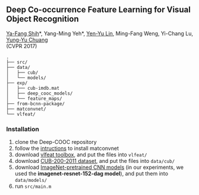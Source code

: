 ## Deep Co-occurrence Feature Learning for Visual Object Recognition ##

[Ya-Fang Shih](https://yafangshih.github.io)\*, Yang-Ming Yeh\*, [Yen-Yu Lin](https://www.citi.sinica.edu.tw/pages/yylin/), Ming-Fang Weng, Yi-Chang Lu, [Yung-Yu Chuang](https://www.csie.ntu.edu.tw/~cyy/) 
<br />
(CVPR 2017)

    .
    ├── src/                  
    ├── data/                   
    │   ├── cub/          
    │   └── models/         
    ├── exp/                   
    │   ├── cub-imdb.mat
    │   ├── deep_cooc_models/         
    │   └── feature_maps/        
    ├── from-bcnn-package/                  
    ├── matconvnet/               
    └── vlfeat/                 

### Installation  
1) clone the Deep-COOC repository
2) follow the [intructions](http://www.vlfeat.org/matconvnet/install/) to install matconvnet
3) download [vlfeat toolbox](http://www.vlfeat.org/download.html), and put the files into `vlfeat/` 
4) download [CUB-200-2011 dataset](http://www.vision.caltech.edu/visipedia/CUB-200-2011.html), and put the files into `data/cub/`
5) download [ImageNet-pretrained CNN models](http://www.vlfeat.org/matconvnet/pretrained/) (in our experiments, we used the **imagenet-resnet-152-dag model**), and put them into `data/models/`
6) run `src/main.m`

